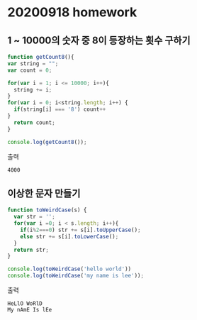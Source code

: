 # 20200918 homework

## 1 ~ 10000의 숫자 중 8이 등장하는 횟수 구하기

```js
function getCount8(){
var string = "";
var count = 0;

for(var i = 1; i <= 10000; i++){
  string += i;
}
for(var i = 0; i<string.length; i++) {
  if(string[i] === '8') count++
}
  return count;
}

console.log(getCount8());
```

출력

```
4000
```

## 이상한 문자 만들기

```js
function toWeirdCase(s) {
  var str = '';
  for(var i =0; i < s.length; i++){
    if(i%2===0) str += s[i].toUpperCase();
    else str += s[i].toLowerCase();
  }
  return str;
}

console.log(toWeirdCase('hello world'))
console.log(toWeirdCase('my name is lee')); 

```

출력

```
HeLlO WoRlD
My nAmE Is lEe
```